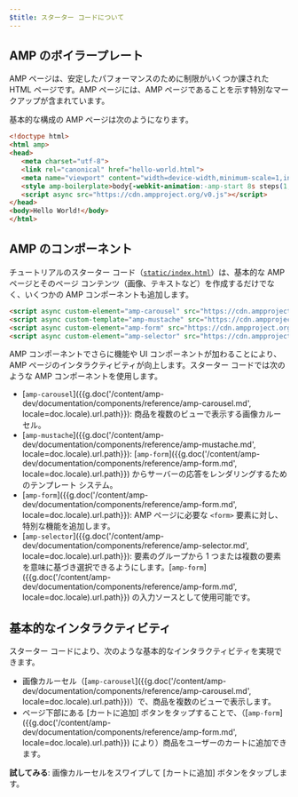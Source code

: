 ```yaml
---
$title: スターター コードについて
---
```


## AMP のボイラープレート
AMP ページは、安定したパフォーマンスのために制限がいくつか課された HTML ページです。AMP ページには、AMP ページであることを示す特別なマークアップが含まれています。

基本的な構成の AMP ページは次のようになります。

```html
<!doctype html>
<html amp>
<head>
   <meta charset="utf-8">
   <link rel="canonical" href="hello-world.html">
   <meta name="viewport" content="width=device-width,minimum-scale=1,initial-scale=1">
   <style amp-boilerplate>body{-webkit-animation:-amp-start 8s steps(1,end) 0s 1 normal both;-moz-animation:-amp-start 8s steps(1,end) 0s 1 normal both;-ms-animation:-amp-start 8s steps(1,end) 0s 1 normal both;animation:-amp-start 8s steps(1,end) 0s 1 normal both}@-webkit-keyframes -amp-start{from{visibility:hidden}to{visibility:visible}}@-moz-keyframes -amp-start{from{visibility:hidden}to{visibility:visible}}@-ms-keyframes -amp-start{from{visibility:hidden}to{visibility:visible}}@-o-keyframes -amp-start{from{visibility:hidden}to{visibility:visible}}@keyframes -amp-start{from{visibility:hidden}to{visibility:visible}}</style><noscript><style amp-boilerplate>body{-webkit-animation:none;-moz-animation:none;-ms-animation:none;animation:none}</style></noscript>
   <script async src="https://cdn.ampproject.org/v0.js"></script>
</head>
<body>Hello World!</body>
</html>
```

## AMP のコンポーネント

チュートリアルのスターター コード（[`static/index.html`](https://github.com/googlecodelabs/advanced-interactivity-in-amp/blob/master/static/index.html)）は、基本的な AMP ページとそのページ コンテンツ（画像、テキストなど）を作成するだけでなく、いくつかの AMP コンポーネントも追加します。

```html
<script async custom-element="amp-carousel" src="https://cdn.ampproject.org/v0/amp-carousel-0.1.js"></script>
<script async custom-template="amp-mustache" src="https://cdn.ampproject.org/v0/amp-mustache-0.1.js"></script>
<script async custom-element="amp-form" src="https://cdn.ampproject.org/v0/amp-form-0.1.js"></script>
<script async custom-element="amp-selector" src="https://cdn.ampproject.org/v0/amp-selector-0.1.js"></script>
```

AMP コンポーネントでさらに機能や UI コンポーネントが加わることにより、AMP ページのインタラクティビティが向上します。スターター コードでは次のような AMP コンポーネントを使用します。

- [`amp-carousel`]({{g.doc('/content/amp-dev/documentation/components/reference/amp-carousel.md', locale=doc.locale).url.path}}): 商品を複数のビューで表示する画像カルーセル。
- [`amp-mustache`]({{g.doc('/content/amp-dev/documentation/components/reference/amp-mustache.md', locale=doc.locale).url.path}}): [`amp-form`]({{g.doc('/content/amp-dev/documentation/components/reference/amp-form.md', locale=doc.locale).url.path}}) からサーバーの応答をレンダリングするためのテンプレート システム。
- [`amp-form`]({{g.doc('/content/amp-dev/documentation/components/reference/amp-form.md', locale=doc.locale).url.path}}): AMP ページに必要な `<form>` 要素に対し、特別な機能を追加します。
- [`amp-selector`]({{g.doc('/content/amp-dev/documentation/components/reference/amp-selector.md', locale=doc.locale).url.path}}): 要素のグループから 1 つまたは複数の要素を意味に基づき選択できるようにします。[`amp-form`]({{g.doc('/content/amp-dev/documentation/components/reference/amp-form.md', locale=doc.locale).url.path}}) の入力ソースとして使用可能です。

## 基本的なインタラクティビティ

スターター コードにより、次のような基本的なインタラクティビティを実現できます。

- 画像カルーセル（[`amp-carousel`]({{g.doc('/content/amp-dev/documentation/components/reference/amp-carousel.md', locale=doc.locale).url.path}})）で、商品を複数のビューで表示します。
- ページ下部にある [カートに追加] ボタンをタップすることで、（[`amp-form`]({{g.doc('/content/amp-dev/documentation/components/reference/amp-form.md', locale=doc.locale).url.path}}) により）商品をユーザーのカートに追加できます。

**試してみる**: 画像カルーセルをスワイプして [カートに追加] ボタンをタップします。
